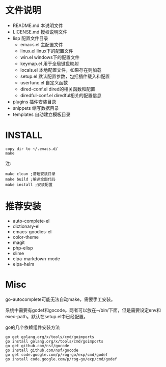 # 文件说明


* README.md				本说明文件
* LICENSE.md			授权说明文件
* lisp              	配置文件目录
  * emacs.el			主配置文件
  * linux.el			linux下的配置文件
  * win.el				windows下的配置文件
  * keymap.el			用于全局键盘映射
  * locals.el			本地配置文件，如果存在则加载
  * setup.el			默认配置参数，包括插件载入和配置
  * userfunc.el			自定义函数
  * dired-conf.el		dired的相关函数和配置
  * diredful-conf.el	diredful相关的配置信息
* plugins				插件安装目录
* snippets				缩写数据目录
* templates				自动建立模板目录

# INSTALL

	copy dir to ~/.emacs.d/
	make

注:

	make clean ;清理安装目录
	make build ;编译全部代码
	make install ;安装配置

# 推荐安装

* auto-complete-el
* dictionary-el
* emacs-goodies-el
*   color-theme
* magit
* php-elisp
* slime
* elpa-markdown-mode
* elpa-helm

# Misc

go-autocomplete可能无法自动make，需要手工安装。

系统中需要有godef和gocode。两者可以放在~/bin/下面，但是需要设定env和exec-path。默认在setup.el中已经配置。

go的几个依赖组件安装方法

    go get golang.org/x/tools/cmd/goimports
    go install golang.org/x/tools/cmd/goimports
	go get github.com/nsf/gocode
	go install github.com/nsf/gocode
	go get code.google.com/p/rog-go/exp/cmd/godef
	go install code.google.com/p/rog-go/exp/cmd/godef
